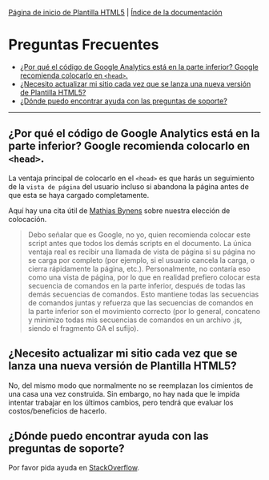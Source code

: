 [Página de inicio de Plantilla HTML5](https://html5boilerplate.com/) | [Índice de la documentación](TOC.md)

# Preguntas Frecuentes

* [¿Por qué el código de Google Analytics está en la parte inferior? Google recomienda colocarlo en `<head>`.](#why-is-the-google-analytics-code-at-the-bottom-google-recommends-it-be-placed-in-the-head)
* [¿Necesito actualizar mi sitio cada vez que se lanza una nueva versión de Plantilla HTML5?](#do-i-need-to-upgrade-my-site-each-time-a-new-version-of-html5-boilerplate-is-released)
* [¿Dónde puedo encontrar ayuda con las preguntas de soporte?](#where-can-i-get-help-with-support-questions)

---

## ¿Por qué el código de Google Analytics está en la parte inferior? Google recomienda colocarlo en `<head>`.

La ventaja principal de colocarlo en el `<head>` es que harás un seguimiento de la
`vista de página` del usuario incluso si abandona la página antes de que esta se haya cargado completamente.

Aquí hay una cita útil de [Mathias Bynens](https://mathiasbynens.be/notes/async-analytics-snippet#comment-50) sobre
nuestra elección de colocación.
>Debo señalar que es Google, no yo, quien recomienda colocar este script antes que todos los demás scripts en el
documento. La única ventaja real es recibir una llamada de vista de página si su página no se carga por completo (por
ejemplo, si el usuario cancela la carga, o cierra rápidamente la página, etc.). Personalmente, no contaría eso como
una vista de página, por lo que en realidad prefiero colocar esta secuencia de comandos en la parte inferior, después de
todas las demás secuencias de comandos. Esto mantiene todas las secuencias de comandos juntas y refuerza que las
secuencias de comandos en la parte inferior son el movimiento correcto (por lo general, concateno y minimizo todas mis
secuencias de comandos en un archivo .js, siendo el fragmento GA el sufijo).

## ¿Necesito actualizar mi sitio cada vez que se lanza una nueva versión de Plantilla HTML5?

No, del mismo modo que normalmente no se reemplazan los cimientos de una casa una vez construida. Sin embargo, no hay
nada que le impida intentar trabajar en los últimos cambios, pero tendrá que evaluar los costos/beneficios de hacerlo.

## ¿Dónde puedo encontrar ayuda con las preguntas de soporte?

Por favor pida ayuda en [StackOverflow](https://stackoverflow.com/questions/tagged/html5boilerplate).
